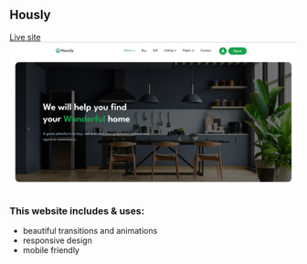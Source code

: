 ## Hously

[Live site](https://sam4web.github.io/hously-template/)
[![project preview](./project-preview.png)](https://sam4web.github.io/hously-template/)

### This website includes & uses:

- beautiful transitions and animations
- responsive design
- mobile friendly
